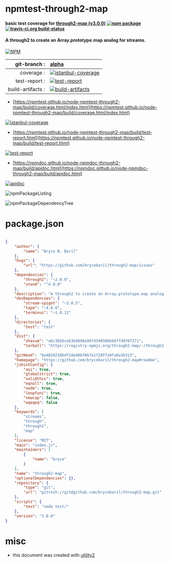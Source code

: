 # npmtest-through2-map

#### basic test coverage for  [through2-map (v3.0.0)](https://github.com/brycebaril/through2-map#readme)  [![npm package](https://img.shields.io/npm/v/npmtest-through2-map.svg?style=flat-square)](https://www.npmjs.org/package/npmtest-through2-map) [![travis-ci.org build-status](https://api.travis-ci.org/npmtest/node-npmtest-through2-map.svg)](https://travis-ci.org/npmtest/node-npmtest-through2-map)

#### A through2 to create an Array.prototype.map analog for streams.

[![NPM](https://nodei.co/npm/through2-map.png?downloads=true&downloadRank=true&stars=true)](https://www.npmjs.com/package/through2-map)

| git-branch : | [alpha](https://github.com/npmtest/node-npmtest-through2-map/tree/alpha)|
|--:|:--|
| coverage : | [![istanbul-coverage](https://npmtest.github.io/node-npmtest-through2-map/build/coverage.badge.svg)](https://npmtest.github.io/node-npmtest-through2-map/build/coverage.html/index.html)|
| test-report : | [![test-report](https://npmtest.github.io/node-npmtest-through2-map/build/test-report.badge.svg)](https://npmtest.github.io/node-npmtest-through2-map/build/test-report.html)|
| build-artifacts : | [![build-artifacts](https://npmtest.github.io/node-npmtest-through2-map/glyphicons_144_folder_open.png)](https://github.com/npmtest/node-npmtest-through2-map/tree/gh-pages/build)|

- [https://npmtest.github.io/node-npmtest-through2-map/build/coverage.html/index.html](https://npmtest.github.io/node-npmtest-through2-map/build/coverage.html/index.html)

[![istanbul-coverage](https://npmtest.github.io/node-npmtest-through2-map/build/screenCapture.buildCi.browser.%252Ftmp%252Fbuild%252Fcoverage.lib.html.png)](https://npmtest.github.io/node-npmtest-through2-map/build/coverage.html/index.html)

- [https://npmtest.github.io/node-npmtest-through2-map/build/test-report.html](https://npmtest.github.io/node-npmtest-through2-map/build/test-report.html)

[![test-report](https://npmtest.github.io/node-npmtest-through2-map/build/screenCapture.buildCi.browser.%252Ftmp%252Fbuild%252Ftest-report.html.png)](https://npmtest.github.io/node-npmtest-through2-map/build/test-report.html)

- [https://npmdoc.github.io/node-npmdoc-through2-map/build/apidoc.html](https://npmdoc.github.io/node-npmdoc-through2-map/build/apidoc.html)

[![apidoc](https://npmdoc.github.io/node-npmdoc-through2-map/build/screenCapture.buildCi.browser.%252Ftmp%252Fbuild%252Fapidoc.html.png)](https://npmdoc.github.io/node-npmdoc-through2-map/build/apidoc.html)

![npmPackageListing](https://npmtest.github.io/node-npmtest-through2-map/build/screenCapture.npmPackageListing.svg)

![npmPackageDependencyTree](https://npmtest.github.io/node-npmtest-through2-map/build/screenCapture.npmPackageDependencyTree.svg)



# package.json

```json

{
    "author": {
        "name": "Bryce B. Baril"
    },
    "bugs": {
        "url": "https://github.com/brycebaril/through2-map/issues"
    },
    "dependencies": {
        "through2": "~2.0.0",
        "xtend": "^4.0.0"
    },
    "description": "A through2 to create an Array.prototype.map analog for streams.",
    "devDependencies": {
        "stream-spigot": "~3.0.5",
        "tape": "~4.0.0",
        "terminus": "~1.0.12"
    },
    "directories": {
        "test": "test"
    },
    "dist": {
        "shasum": "a6c3026ce63b4898a997d540506b66ffd970f271",
        "tarball": "https://registry.npmjs.org/through2-map/-/through2-map-3.0.0.tgz"
    },
    "gitHead": "8a482d218bdf2de40bf867a1f28ffa9fa0a3b315",
    "homepage": "https://github.com/brycebaril/through2-map#readme",
    "jshintConfig": {
        "asi": true,
        "globalstrict": true,
        "validthis": true,
        "eqnull": true,
        "node": true,
        "loopfunc": true,
        "newcap": false,
        "eqeqeq": false
    },
    "keywords": [
        "streams",
        "through",
        "through2",
        "map"
    ],
    "license": "MIT",
    "main": "index.js",
    "maintainers": [
        {
            "name": "bryce"
        }
    ],
    "name": "through2-map",
    "optionalDependencies": {},
    "repository": {
        "type": "git",
        "url": "git+ssh://git@github.com/brycebaril/through2-map.git"
    },
    "scripts": {
        "test": "node test/"
    },
    "version": "3.0.0"
}
```



# misc
- this document was created with [utility2](https://github.com/kaizhu256/node-utility2)
